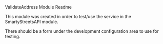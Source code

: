 ValidateAddress Module Readme

This module was created in order to test/use the service in the SmartyStreetsAPI module.

There should be a form under the development configuration area to use for testing.
